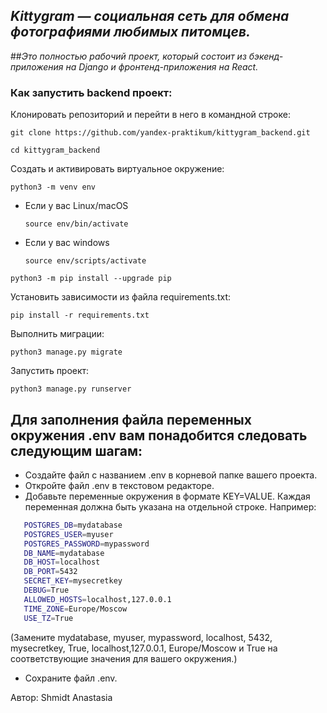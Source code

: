 ## _Kittygram — социальная сеть для обмена фотографиями любимых питомцев._
##_Это полностью рабочий проект, который состоит из бэкенд-приложения на Django и фронтенд-приложения на React._
### Как запустить backend проект: 
 
Клонировать репозиторий и перейти в него в командной строке: 
 
``` 
git clone https://github.com/yandex-praktikum/kittygram_backend.git 
``` 
 
``` 
cd kittygram_backend 
``` 
 
Cоздать и активировать виртуальное окружение: 
 
``` 
python3 -m venv env 
``` 
 
* Если у вас Linux/macOS 
 
    ``` 
    source env/bin/activate 
    ``` 
 
* Если у вас windows 
 
    ``` 
    source env/scripts/activate 
    ``` 
 
``` 
python3 -m pip install --upgrade pip 
``` 
 
Установить зависимости из файла requirements.txt: 
 
``` 
pip install -r requirements.txt 
``` 
 
Выполнить миграции: 
 
``` 
python3 manage.py migrate 
``` 
 
Запустить проект: 
 
``` 
python3 manage.py runserver 
```

## Для заполнения файла переменных окружения .env вам понадобится следовать следующим шагам:

- Создайте файл с названием .env в корневой папке вашего проекта.
-  Откройте файл .env в текстовом редакторе.
- Добавьте переменные окружения в формате KEY=VALUE. Каждая переменная должна быть указана на отдельной строке. Например:
```sh
   POSTGRES_DB=mydatabase
   POSTGRES_USER=myuser
   POSTGRES_PASSWORD=mypassword
   DB_NAME=mydatabase
   DB_HOST=localhost
   DB_PORT=5432
   SECRET_KEY=mysecretkey
   DEBUG=True
   ALLOWED_HOSTS=localhost,127.0.0.1
   TIME_ZONE=Europe/Moscow
   USE_TZ=True
```
(Замените mydatabase, myuser, mypassword, localhost, 5432, mysecretkey, True, localhost,127.0.0.1, Europe/Moscow и True на соответствующие значения для вашего окружения.)
- Сохраните файл .env.

Автор: Shmidt Anastasia
